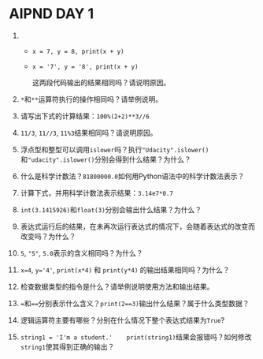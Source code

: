 # AIPND DAY 1

1. - `x = 7, y = 8, print(x + y)`

   - ` x = '7', y = '8', print(x + y) `

     这两段代码输出的结果相同吗？请说明原因。

2.  `*`和`**`运算符执行的操作相同吗？请举例说明。

3. 请写出下式的计算结果：`100%(2+2)**3//6`

4. `11/3`, `11//3`, `11%3`结果相同吗？请说明原因。

5. 浮点型和整型可以调用`islower`吗？执行`"Udacity".islower()`和`"udacity".islower()`分别会得到什么结果？为什么？

6. 什么是科学计数法？`81800000.0`如何用Python语法中的科学计数法表示？

7. 计算下式，并用科学计数法表示结果：`3.14e7*0.7`

8. `int(3.1415926)`和`float(3)`分别会输出什么结果？为什么？

9. 表达式运行后的结果，在未再次运行表达式的情况下，会随着表达式的改变而改变吗？为什么？

10. `5`, `"5"`, `5.0`表示的含义相同吗？为什么？

11. `x=4`, `y='4'`, `print(x*4)` 和 `print(y*4)` 的输出结果相同吗？为什么？

12. 检查数据类型的指令是什么？请举例说明使用方法和输出结果。

13. `=`和`==`分别表示什么含义？`print(2==3)`输出什么结果？属于什么类型数据？

14. 逻辑运算符主要有哪些？分别在什么情况下整个表达式结果为`True`?

15. `string1 = 'I'm a student.'    print(string1)`结果会报错吗？如何修改`string1`使其得到正确的输出？